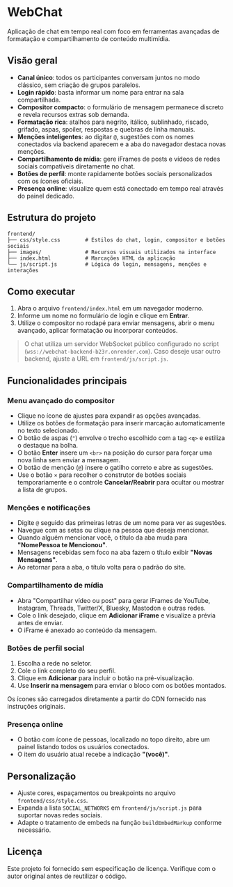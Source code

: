 # WebChat

Aplicação de chat em tempo real com foco em ferramentas avançadas de formatação e compartilhamento de conteúdo multimídia.

## Visão geral

- **Canal único**: todos os participantes conversam juntos no modo clássico, sem criação de grupos paralelos.
- **Login rápido**: basta informar um nome para entrar na sala compartilhada.
- **Compositor compacto**: o formulário de mensagem permanece discreto e revela recursos extras sob demanda.
- **Formatação rica**: atalhos para negrito, itálico, sublinhado, riscado, grifado, aspas, spoiler, respostas e quebras de linha manuais.
- **Menções inteligentes**: ao digitar `@`, sugestões com os nomes conectados via backend aparecem e a aba do navegador destaca novas menções.
- **Compartilhamento de mídia**: gere iFrames de posts e vídeos de redes sociais compatíveis diretamente no chat.
- **Botões de perfil**: monte rapidamente botões sociais personalizados com os ícones oficiais.
- **Presença online**: visualize quem está conectado em tempo real através do painel dedicado.

## Estrutura do projeto

```
frontend/
├── css/style.css        # Estilos do chat, login, compositor e botões sociais
├── images/              # Recursos visuais utilizados na interface
├── index.html           # Marcações HTML da aplicação
└── js/script.js         # Lógica do login, mensagens, menções e interações
```

## Como executar

1. Abra o arquivo `frontend/index.html` em um navegador moderno.
2. Informe um nome no formulário de login e clique em **Entrar**.
3. Utilize o compositor no rodapé para enviar mensagens, abrir o menu avançado, aplicar formatação ou incorporar conteúdos.

> O chat utiliza um servidor WebSocket público configurado no script (`wss://webchat-backend-b23r.onrender.com`). Caso deseje usar outro backend, ajuste a URL em `frontend/js/script.js`.

## Funcionalidades principais

### Menu avançado do compositor

- Clique no ícone de ajustes para expandir as opções avançadas.
- Utilize os botões de formatação para inserir marcação automaticamente no texto selecionado.
- O botão de aspas (`"`) envolve o trecho escolhido com a tag `<q>` e estiliza o destaque na bolha.
- O botão **Enter** insere um `<br>` na posição do cursor para forçar uma nova linha sem enviar a mensagem.
- O botão de menção (`@`) insere o gatilho correto e abre as sugestões.
- Use o botão `×` para recolher o construtor de botões sociais temporariamente e o controle **Cancelar/Reabrir** para ocultar ou mostrar a lista de grupos.

### Menções e notificações

- Digite `@` seguido das primeiras letras de um nome para ver as sugestões.
- Navegue com as setas ou clique na pessoa que deseja mencionar.
- Quando alguém mencionar você, o título da aba muda para **"NomePessoa te Mencionou"**.
- Mensagens recebidas sem foco na aba fazem o título exibir **"Novas Mensagens"**.
- Ao retornar para a aba, o título volta para o padrão do site.

### Compartilhamento de mídia

- Abra "Compartilhar vídeo ou post" para gerar iFrames de YouTube, Instagram, Threads, Twitter/X, Bluesky, Mastodon e outras redes.
- Cole o link desejado, clique em **Adicionar iFrame** e visualize a prévia antes de enviar.
- O iFrame é anexado ao conteúdo da mensagem.

### Botões de perfil social

1. Escolha a rede no seletor.
2. Cole o link completo do seu perfil.
3. Clique em **Adicionar** para incluir o botão na pré-visualização.
4. Use **Inserir na mensagem** para enviar o bloco com os botões montados.

Os ícones são carregados diretamente a partir do CDN fornecido nas instruções originais.

### Presença online

- O botão com ícone de pessoas, localizado no topo direito, abre um painel listando todos os usuários conectados.
- O item do usuário atual recebe a indicação **"(você)"**.

## Personalização

- Ajuste cores, espaçamentos ou breakpoints no arquivo `frontend/css/style.css`.
- Expanda a lista `SOCIAL_NETWORKS` em `frontend/js/script.js` para suportar novas redes sociais.
- Adapte o tratamento de embeds na função `buildEmbedMarkup` conforme necessário.

## Licença

Este projeto foi fornecido sem especificação de licença. Verifique com o autor original antes de reutilizar o código.
